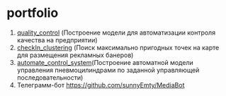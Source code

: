 # portfolio

1. [quality_control](https://github.com/sunnyEmty/ML_pet_projects/tree/main/quality_control) (Построение модели для автоматизации контроля качества на предприятии)
2. [checkIn_clustering](https://github.com/sunnyEmty/ML_pet_projects/tree/main/checkIn_clustering) (Поиск максимально пригодных точек на карте для размещения рекламных банеров)
3. [automate_control_system](https://github.com/sunnyEmty/automate_control_system)(Построение автоматной модели управления пневмоцилиндрами по заданной управляющей последовательности)
4. Телеграмм-бот https://github.com/sunnyEmty/MediaBot
